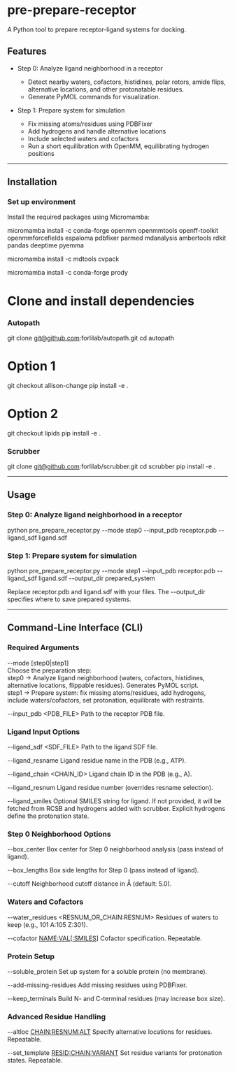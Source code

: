 # pre-prepare-receptor

A Python tool to prepare receptor-ligand systems for docking.

## Features

- Step 0: Analyze ligand neighborhood in a receptor
  - Detect nearby waters, cofactors, histidines, polar rotors, amide flips, alternative locations, and other protonatable residues.
  - Generate PyMOL commands for visualization.

- Step 1: Prepare system for simulation
  - Fix missing atoms/residues using PDBFixer
  - Add hydrogens and handle alternative locations
  - Include selected waters and cofactors
  - Run a short equilibration with OpenMM, equilibrating hydrogen positions

---

## Installation

### Set up environment

Install the required packages using Micromamba:

micromamba install -c conda-forge openmm openmmtools openff-toolkit openmmforcefields espaloma pdbfixer parmed mdanalysis ambertools rdkit pandas deeptime pyemma

micromamba install -c mdtools cvpack

micromamba install -c conda-forge prody

# Clone and install dependencies

### Autopath
git clone git@github.com:forlilab/autopath.git
cd autopath

# Option 1
git checkout allison-change
pip install -e .

# Option 2
git checkout lipids
pip install -e .

### Scrubber
git clone git@github.com:forlilab/scrubber.git
cd scrubber
pip install -e .

---

## Usage

### Step 0: Analyze ligand neighborhood in a receptor
python pre_prepare_receptor.py --mode step0 --input_pdb receptor.pdb --ligand_sdf ligand.sdf

### Step 1: Prepare system for simulation
python pre_prepare_receptor.py --mode step1 --input_pdb receptor.pdb --ligand_sdf ligand.sdf --output_dir prepared_system

Replace receptor.pdb and ligand.sdf with your files. The --output_dir specifies where to save prepared systems.

---

## Command-Line Interface (CLI)

### Required Arguments
--mode [step0|step1]  
  Choose the preparation step:  
    step0 → Analyze ligand neighborhood (waters, cofactors, histidines, alternative locations, flippable residues). Generates PyMOL script.  
    step1 → Prepare system: fix missing atoms/residues, add hydrogens, include waters/cofactors, set protonation, equilibrate with restraints.

--input_pdb <PDB_FILE>    Path to the receptor PDB file.

### Ligand Input Options
--ligand_sdf <SDF_FILE>    Path to the ligand SDF file.

--ligand_resname <RESNAME>    Ligand residue name in the PDB (e.g., ATP).

--ligand_chain <CHAIN_ID>    Ligand chain ID in the PDB (e.g., A).

--ligand_resnum <RESNUM>    Ligand residue number (overrides resname selection).

--ligand_smiles <SMILES>    Optional SMILES string for ligand. If not provided, it will be fetched from RCSB and hydrogens added with scrubber. Explicit hydrogens define the protonation state.

### Step 0 Neighborhood Options
--box_center <X Y Z>    Box center for Step 0 neighborhood analysis (pass instead of ligand).

--box_lengths <X Y Z>    Box side lengths for Step 0 (pass instead of ligand).

--cutoff <FLOAT>    Neighborhood cutoff distance in Å (default: 5.0).

### Waters and Cofactors
--water_residues <RESNUM_OR_CHAIN:RESNUM>    Residues of waters to keep (e.g., 101 A:105 Z:301).

--cofactor <NAME:VAL[:SMILES]>    Cofactor specification. Repeatable.

### Protein Setup
--soluble_protein    Set up system for a soluble protein (no membrane).

--add-missing-residues    Add missing residues using PDBFixer.

--keep_terminals    Build N- and C-terminal residues (may increase box size).

### Advanced Residue Handling
--altloc <CHAIN:RESNUM:ALT>    Specify alternative locations for residues. Repeatable.

--set_template <RESID:CHAIN:VARIANT>    Set residue variants for protonation states. Repeatable.
